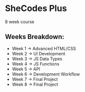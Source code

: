 # SheCodes Plus
8 week course

## Weeks Breakdown:
- Week 1 -> Advanced HTML/CSS
- Week 2 -> UI Development
- Week 3 -> JS Data Types
- Week 4 -> JS Functions
- Week 5 -> API
- Week 6 -> Development Workflow
- Week 7 -> Final Project
- Week 8 -> Final Project
